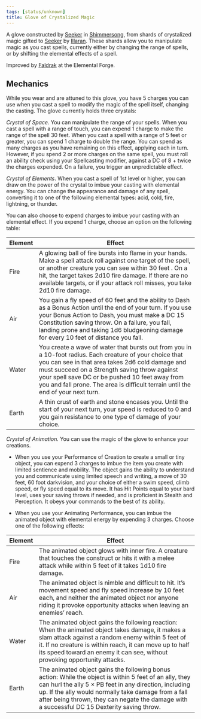 ```yaml
---
tags: [status/unknown]
title: Glove of Crystalized Magic
---
```



A glove constructed by [Seeker](<../../../../people/pcs/dunmar-fellowship/seeker.md>) in [Shimmersong](<../../../../cosmology/multiverse/echo-realms/feywild/shimmersong.md>), from shards of crystalized magic gifted to [Seeker](<../../../../people/pcs/dunmar-fellowship/seeker.md>) by [Illaran](<../../../../people/fey/illaran.md>). These shards allow you to manipulate magic as you cast spells, currently either by changing the range of spells, or by shifting the elemental effects of a spell. 

Improved by [Faldrak](<../../../../people/dwarves/faldrak-bronzehammer.md>) at the Elemental Forge. 

## Mechanics

While you wear and are attuned to this glove, you have 5 charges you can use when you cast a spell to modify the magic of the spell itself, changing the casting. The glove currently holds three crystals:

*Crystal of Space*. You can manipulate the range of your spells. When you cast a spell with a range of touch, you can expend 1 charge to make the range of the spell 30 feet. When you cast a spell with a range of 5 feet or greater, you can spend 1 charge to double the range. You can spend as many charges as you have remaining on this effect, applying each in turn. However, if you spend 2 or more charges on the same spell, you must roll an ability check using your Spellcasting modifier, against a DC of 8 + twice the charges expended. On a failure, you trigger an unpredictable effect.

*Crystal of Elements*. When you cast a spell of 1st level or higher, you can draw on the power of the crystal to imbue your casting with elemental energy. You can change the appearance and damage of any spell, converting it to one of the following elemental types: acid, cold, fire, lightning, or thunder. 

You can also choose to expend charges to imbue your casting with an elemental effect. If you expend 1 charge, choose an option on the following table:


| Element | Effect                                                                                                                                                                                                                                                                                                                                             |
| ------- | -------------------------------------------------------------------------------------------------------------------------------------------------------------------------------------------------------------------------------------------------------------------------------------------------------------------------------------------------- |
| Fire    | A glowing ball of fire bursts into flame in your hands. Make a spell attack roll against one target of the spell, or another creature you can see within 30 feet . On a hit, the target takes 2d10 fire damage. If there are no available targets, or if your attack roll misses, you take 2d10 fire damage.                                       |
| Air     | You gain a fly speed of 60 feet and the ability to Dash as a Bonus Action until the end of your turn. If you use your Bonus Action to Dash, you must make a DC 15 Constitution saving throw. On a failure, you fall, landing prone and taking 1d6 bludgeoning damage for every 10 feet of distance you fall.                                       |
| Water   | You create a wave of water that bursts out from you in a 10-foot radius. Each creature of your choice that you can see in that area takes 2d6 cold damage and must succeed on a Strength saving throw against your spell save DC or be pushed 10 feet away from you and fall prone. The area is difficult terrain until the end of your next turn. |
| Earth   | A thin crust of earth and stone encases you. Until the start of your next turn, your speed is reduced to 0 and you gain resistance to one type of damage of your choice.                                                                                                                                                                           |


*Crystal of Animation.* You can use the magic of the glove to enhance your creations. 

- When you use your Performance of Creation to create a small or tiny object, you can expend 3 charges to imbue the item you create with limited sentience and mobility. The object gains the ability to understand you and communicate using limited speech and writing, a move of 30 feet, 60 foot darkvision, and your choice of either a swim speed, climb speed, or fly speed equal to its move. It has Hit Points equal to your bard level, uses your saving throws if needed, and is proficient in Stealth and Perception. It obeys your commands to the best of its ability. 

- When you use your Animating Performance, you can imbue the animated object with elemental energy by expending 3 charges. Choose one of the following effects:

| Element | Effect                                                                                                                                                                                                                                                                                                                                     |
| ------- | ------------------------------------------------------------------------------------------------------------------------------------------------------------------------------------------------------------------------------------------------------------------------------------------------------------------------------------------ |
| Fire    | The animated object glows with inner fire. A creature that touches the construct or hits it with a melee attack while within 5 feet of it takes 1d10 fire damage.                                                                                                                                                                          |
| Air     | The animated object is nimble and difficult to hit. It’s movement speed and fly speed increase by 10 feet each, and neither the animated object nor anyone riding it provoke opportunity attacks when leaving an enemies’ reach.                                                                                                           |
| Water   | The animated object gains the following reaction: When the animated object takes damage, it makes a slam attack against a random enemy within 5 feet of it. If no creature is within reach, it can move up to half its speed toward an enemy it can see, without provoking opportunity attacks.                        |
| Earth   | The animated object gains the following bonus action: While the object is within 5 feet of an ally, they can hurl the ally 5 × PB feet in any direction, including up. If the ally would normally take damage from a fall after being thrown, they can negate the damage with a successful DC 15 Dexterity saving throw. |

  